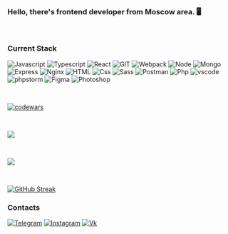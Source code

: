 ### Hello, there's frontend developer from Moscow area. 🖥️

<br>

### Current Stack

![Javascript](https://img.shields.io/badge/-JavaScript-232323?style=flat-square&logo=javascript)
![Typescript](https://img.shields.io/badge/-TypeScript-232323?style=flat-square&logo=typescript)
![React](https://img.shields.io/badge/-React-232323?style=flat-square&logo=react)
![GIT](https://img.shields.io/badge/-Git-232323?style=flat-square&logo=git)
![Webpack](https://img.shields.io/badge/-Webpack-232323?style=flat-square&logo=webpack)
![Node](https://img.shields.io/badge/-Node.js-232323?style=flat-square&logo=node.js)
![Mongo](https://img.shields.io/badge/-Mongo-232323?style=flat-square&logo=mongodb)
![Express](https://img.shields.io/badge/-Express-232323?style=flat-square&logo=express)
![Nginx](https://img.shields.io/badge/-NGINX-232323?style=flat-square&logo=nginx)
![HTML](https://img.shields.io/badge/-HTML-232323?style=flat-square&logo=html5)
![Css](https://img.shields.io/badge/-CSS-232323?style=flat-square&logo=css3)
![Sass](https://img.shields.io/badge/-SASS-232323?style=flat-square&logo=sass)
![Postman](https://img.shields.io/badge/-Postman-232323?style=flat-square&logo=postman)
![Php](https://img.shields.io/badge/-PHP-232323?style=flat-square&logo=php)
![vscode](https://img.shields.io/badge/-VSCode-232323?style=flat-square&logo=visualstudio)
![phpstorm](https://img.shields.io/badge/-PhpStorm-232323?style=flat-square&logo=phpstorm)
![Figma](https://img.shields.io/badge/-Figma-232323?style=flat-square&logo=figma)
![Photoshop](https://img.shields.io/badge/-Photoshop-232323?style=flat-square&logo=adobe-photoshop)

<br>

[![codewars](https://www.codewars.com/users/space900/badges/small)](https://www.codewars.com/users/space900) 

<br>

<!-- ![Anurag's GitHub stats](https://github-readme-stats.vercel.app/api?username=space900&show_icons=true&custom_title=space900'th) -->
<a href=""> <img align="center" src="http://github-profile-summary-cards.vercel.app/api/cards/profile-details?username=space900&theme=default"/> </a>

<br>

<a href=""> <img align="center" src="https://github-readme-stats-sigma-five.vercel.app/api/top-langs/?username=space900&line_height=40&hide=css"/> </a>

<br>

[![GitHub Streak](http://github-readme-streak-stats.herokuapp.com?user=space900&theme=light&background=ffffff)](https://git.io/streak-stats)

### Contacts


[![Telegram](https://img.shields.io/badge/-Telegram-454545?style=flat-square&logo=telegram)](https://t.me/beyond900)
[![Instagram](https://img.shields.io/badge/-Instagram-454545?style=flat-square&logo=instagram)](https://www.instagram.com/beyondmyspace)
[![Vk](https://img.shields.io/badge/-vk-454545?style=flat-square&logo=vk)](https://vk.com/hnykin_andrey)
